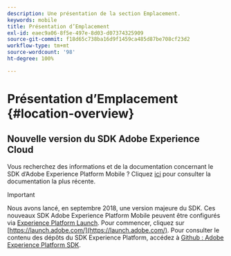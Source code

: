 ```yaml
---
description: Une présentation de la section Emplacement.
keywords: mobile
title: Présentation d’Emplacement
exl-id: eaec9a06-8f5e-497e-8d03-d07374325909
source-git-commit: f18d65c738ba16d9f1459ca485d87be708cf23d2
workflow-type: tm+mt
source-wordcount: '98'
ht-degree: 100%

---
```


# Présentation d’Emplacement {#location-overview}

## Nouvelle version du SDK Adobe Experience Cloud

Vous recherchez des informations et de la documentation concernant le SDK d’Adobe Experience Platform Mobile ? Cliquez [ici](https://aep-sdks.gitbook.io/docs/) pour consulter la documentation la plus récente.

>[!IMPORTANT]
>
>Nous avons lancé, en septembre 2018, une version majeure du SDK. Ces nouveaux SDK Adobe Experience Platform Mobile peuvent être configurés via [Experience Platform Launch](https://www.adobe.com/fr/experience-platform/launch.html). Pour commencer, cliquez sur [https://launch.adobe.com/](https://launch.adobe.com/). Pour consulter le contenu des dépôts du SDK Experience Platform, accédez à [Github : Adobe Experience Platform SDK](https://github.com/Adobe-Marketing-Cloud/acp-sdks).
